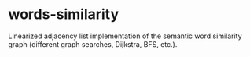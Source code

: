 # words-similarity

Linearized adjacency list implementation of the semantic word similarity graph (different graph searches, Dijkstra, BFS, etc.).
